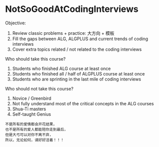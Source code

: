 # NotSoGoodAtCodingInterviews

Objective:
1. Review classic problems + practice: 大方向 + 模板
2. Fill the gaps between ALG, ALGPLUS and current trends of coding interviews
3. Cover extra topics related / not related to the coding interviews

Who should take this course?
1. Students who finished ALG course at least once
2. Students who finished all / half of ALGPLUS course at least once
3. Students who are sprinting in the last mile of coding interviews

Who should not take this course?
1. Novice / Greenbird
2. Not fully understand most of the critical concepts in the ALG courses
3. Shua-Ti masters
4. Self-taught Genius

```
不是所有的爱情都会开花结果，
也不是所有的爱人都能陪你走到最后，
但是大弓可以对你不离不弃，
所以，无论如何，请好好活着！！！
```